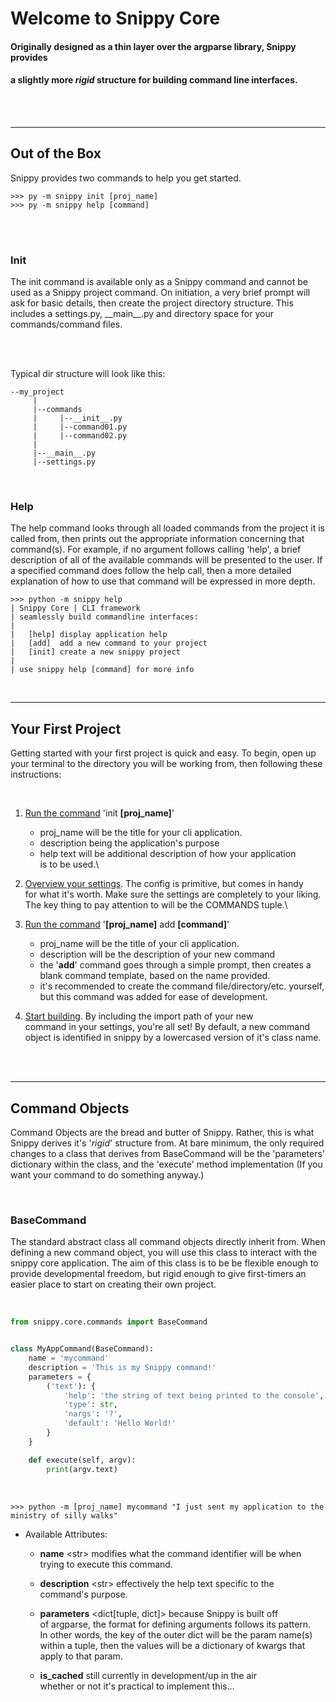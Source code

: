 # Welcome to **Snippy Core**
#### Originally designed as a thin layer over the argparse library, Snippy provides
#### a slightly more *rigid* structure for building command line interfaces.
</br>
</br>

___
## **Out of the Box**
   Snippy provides two commands to help you get started.

    >>> py -m snippy init [proj_name]
    >>> py -m snippy help [command]
</br>
</br>

### **Init**
<p>
   The init command is available only as a Snippy command and cannot be used as
   a Snippy project command. On initiation, a very brief prompt will ask for
   basic details, then create the project directory structure. This includes a
   settings.py, __main__.py and directory space for your commands/command
   files.
</p>
</br>
</br>

   Typical dir structure will look like this:
   ```
   --my_project
        |
        |--commands
        |     |--__init__.py
        |     |--command01.py
        |     |--command02.py
        |
        |--__main__.py
        |--settings.py
   ```
</br>

### **Help**
<p>
   The help command looks through all loaded commands from the project it is
   called from, then prints out the appropriate information concerning that
   command(s).
   For example, if no argument follows calling 'help', a brief description of
   all of the available commands will be presented to the user. If a specified
   command does follow the help call, then a more detailed explanation of how
   to use that command will be expressed in more depth.
</p>

    >>> python -m snippy help
    | Snippy Core | CLI framework
    | seamlessly build commandline interfaces:
    |
    |   [help] display application help
    |   [add]  add a new command to your project
    |   [init] create a new snippy project
    |
    | use snippy help [command] for more info
</br>

___
## **Your First Project**
<p>
   Getting started with your first project is quick and easy. To begin, open
   up your terminal to the directory you will be working from, then following
   these instructions:
</p>
</br>

1. <u>Run the command</u> 'init **\[proj_name\]**'
    * proj_name will be the title for your cli application.
    * description being the application's purpose
    * help text will be additional description of how your application\
    is to be used.\

2. <u>Overview your settings</u>. The config is primitive, but comes in handy\
for what it's worth. Make sure the settings are completely to your liking.\
The key thing to pay attention to will be the COMMANDS tuple.\

3. <u>Run the command</u> '**\[proj_name\]** add **\[command\]**'
    * proj_name will be the title of your cli application.
    * description will be the description of your new command
    * the '**add**' command goes through a simple prompt, then creates a\
    blank command template, based on the name provided. 
    * it's recommended to create the command file/directory/etc. yourself,\
    but this command was added for ease of development.

4. <u>Start building</u>. By including the import path of your new\
command in your settings, you're all set! By default, a new command\
object is identified in snippy by a lowercased version of it's class name.
</br>
</br>

___
## **Command Objects**
<p>
   Command Objects are the bread and butter of Snippy. Rather, this is what
   Snippy derives it's '<i>rigid</i>' structure from. At bare minimum, the
   only required changes to a class that derives from BaseCommand will be the
   'parameters' dictionary within the class, and the 'execute' method
   implementation (If you want your command to do something anyway.)
</p>
</br>

<h3><b>BaseCommand</b></h3>
<p>
   The standard abstract class all command objects directly inherit from.
   When defining a new command object, you will use this class to interact
   with the snippy core application. The aim of this class is to be be
   flexible enough to provide developmental freedom, but rigid enough to
   give first-timers an easier place to start on creating their own project.
</p>
</br>

```python
from snippy.core.commands import BaseCommand


class MyAppCommand(BaseCommand):
    name = 'mycommand'
    description = 'This is my Snippy command!'
    parameters = {
        ('text'): {
            'help': 'the string of text being printed to the console',
            'type': str,
            'nargs': '?',
            'default': 'Hello World!'
        } 
    }

    def execute(self, argv):
        print(argv.text)
```
</br>

```
>>> python -m [proj_name] mycommand "I just sent my application to the ministry of silly walks"
```

* Available Attributes:

    * **name** <str\> modifies what the command identifier will be when\
    trying to execute this command.

    * **description** <str\> effectively the help text specific to the\
    command's purpose.

    * **parameters** <dict\[tuple, dict]> because Snippy is built off\
    of argparse, the format for defining arguments follows its pattern.\
    In other words, the key of the outer dict will be the param name(s)\
    within a tuple, then the values will be a dictionary of kwargs that\
    apply to that param.

    * **is_cached** <bool/> still currently in development/up in the air\
    whether or not it's practical to implement this...

